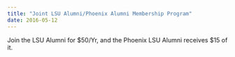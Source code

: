 ```yaml
---
title: "Joint LSU Alumni/Phoenix Alumni Membership Program"
date: 2016-05-12
---
```


Join the LSU Alumni for $50/Yr, and the Phoenix LSU Alumni receives $15 of it.
